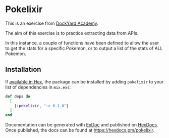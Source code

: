 # Pokelixir

This is an exercise from [DockYard Academy](https://github.com/matt-humphrey/DockYard-Academy).

The aim of this exercise is to practice extracting data from APIs.

In this instance, a couple of functions have been defined to allow the user to get the stats for a specific Pokemon, or to output a list of the stats of ALL Pokemon.

## Installation

If [available in Hex](https://hex.pm/docs/publish), the package can be installed
by adding `pokelixir` to your list of dependencies in `mix.exs`:

```elixir
def deps do
  [
    {:pokelixir, "~> 0.1.0"}
  ]
end
```

Documentation can be generated with [ExDoc](https://github.com/elixir-lang/ex_doc)
and published on [HexDocs](https://hexdocs.pm). Once published, the docs can
be found at <https://hexdocs.pm/pokelixir>.

